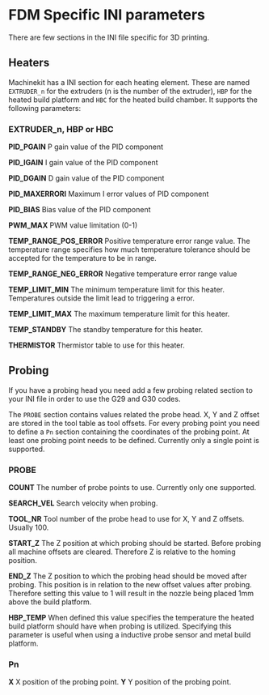 # FDM Specific INI parameters
There are few sections in the INI file specific for 3D printing.

## Heaters

Machinekit has a INI section for each heating element. These are named `EXTRUDER_n` for the extruders (n is the number of the extruder), `HBP` for the heated build platform and `HBC` for the heated build chamber. It supports the following parameters:

### EXTRUDER_n, HBP or HBC

**PID_PGAIN** P gain value of the PID component

**PID_IGAIN** I gain value of the PID component

**PID_DGAIN** D gain value of the PID component

**PID_MAXERRORI** Maximum I error values of PID component

**PID_BIAS** Bias value of the PID component

**PWM_MAX** PWM value limitation (0-1)

**TEMP_RANGE_POS_ERROR** Positive temperature error range value. The temperature range specifies how much temperature tolerance should be accepted for the temperature to be in range.

**TEMP_RANGE_NEG_ERROR** Negative temperature error range value

**TEMP_LIMIT_MIN** The minimum temperature limit for this heater. Temperatures outside the limit lead to triggering a error.

**TEMP_LIMIT_MAX** The maximum temperature limit for this heater.

**TEMP_STANDBY** The standby temperature for this heater.

**THERMISTOR** Thermistor table to use for this heater.

## Probing

If you have a probing head you need add a few probing related section to your INI file in 
order to use the G29 and G30 codes.

The `PROBE` section contains values related the probe head. X, Y and Z offset are stored in the tool table as tool offsets. For every probing point you need to define a `Pn` section containing the coordinates of the probing point. At least one probing point needs to be defined. Currently only a single point is supported.

### PROBE

**COUNT** The number of probe points to use. Currently only one supported.

**SEARCH_VEL** Search velocity when probing.

**TOOL_NR** Tool number of the probe head to use for X, Y and Z offsets. Usually 100.

**START_Z** The Z position at which probing should be started. Before probing all machine offsets are cleared. Therefore Z is relative to the homing position.

**END_Z** The Z position to which the probing head should be moved after probing. This position is in relation to the new offset values after probing. Therefore setting this value to 1 will result in the nozzle being placed 1mm above the build platform.

**HBP_TEMP** When defined this value specifies the temperature the heated build platform should have when probing is utilized. Specifying this parameter is useful when using a inductive probe sensor and metal build platform.

### Pn

**X** X position of the probing point.
**Y** Y position of the probing point.